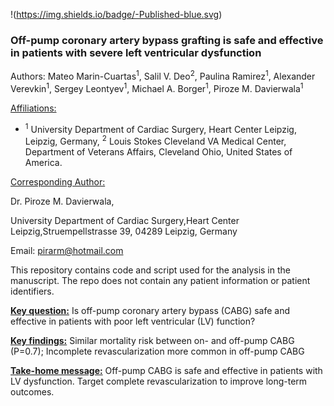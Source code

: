 
<!-- README.md is generated from README.Rmd. Please edit that file -->

!(https://img.shields.io/badge/-Published-blue.svg)

### Off-pump coronary artery bypass grafting is safe and effective in patients with severe left ventricular dysfunction

Authors: Mateo Marin-Cuartas<sup>1</sup>, Salil V. Deo<sup>2</sup>,
Paulina Ramirez<sup>1</sup>, Alexander Verevkin<sup>1</sup>, Sergey
Leontyev<sup>1</sup>, Michael A. Borger<sup>1</sup>, Piroze M.
Davierwala<sup>1</sup>

<u>Affiliations:</u>

-   <sup>1</sup> University Department of Cardiac Surgery, Heart Center
    Leipzig, Leipzig, Germany, <sup>2</sup> Louis Stokes Cleveland VA
    Medical Center, Department of Veterans Affairs, Cleveland Ohio,
    United States of America.

<u>Corresponding Author:</u>

Dr. Piroze M. Davierwala,

University Department of Cardiac Surgery,Heart Center
Leipzig,Struempellstrasse 39, 04289 Leipzig, Germany

Email: <pirarm@hotmail.com>

This repository contains code and script used for the analysis in the
manuscript. The repo does not contain any patient information or patient
identifiers.

<u>**Key question:**</u> Is off-pump coronary artery bypass (CABG) safe
and effective in patients with poor left ventricular (LV) function?

<u>**Key findings:**</u> Similar mortality risk between on- and off-pump
CABG (P=0.7); Incomplete revascularization more common in off-pump CABG

<u>**Take-home message:**</u> Off-pump CABG is safe and effective in
patients with LV dysfunction. Target complete revascularization to
improve long-term outcomes.
